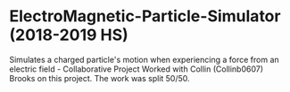 # ElectroMagnetic-Particle-Simulator (2018-2019 HS)
Simulates a charged particle's motion when experiencing a force from an electric field - Collaborative Project
Worked with Collin (Collinb0607) Brooks on this project. The work was split 50/50.
